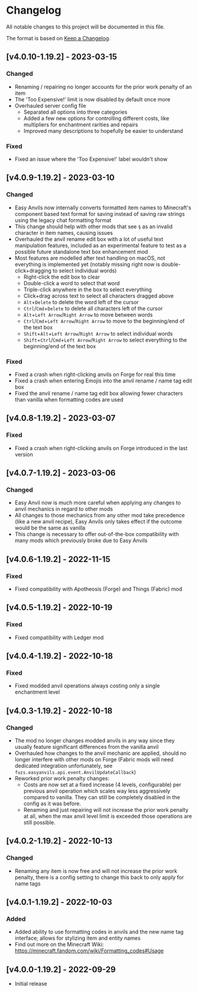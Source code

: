 # Changelog
All notable changes to this project will be documented in this file.

The format is based on [Keep a Changelog].

## [v4.0.10-1.19.2] - 2023-03-15
### Changed
- Renaming / repairing no longer accounts for the prior work penalty of an item
- The 'Too Expensive!' limit is now disabled by default once more
- Overhauled server config file
  - Separated all options into three categories
  - Added a few new options for controlling different costs, like multipliers for enchantment rarities and repairs
  - Improved many descriptions to hopefully be easier to understand
### Fixed
- Fixed an issue where the 'Too Expensive!' label wouldn't show

## [v4.0.9-1.19.2] - 2023-03-10
### Changed
- Easy Anvils now internally converts formatted item names to Minecraft's component based text format for saving instead of saving raw strings using the legacy chat formatting format
- This change should help with other mods that see `§` as an invalid character in item names, causing issues
- Overhauled the anvil rename edit box with a lot of useful text manipulation features, included as an experimental feature to test as a possible future standalone text box enhancement mod
- Most features are modelled after text handling on macOS, not everything is implemented yet (notably missing right now is double-click+dragging to select individual words)
  - Right-click the edit box to clear
  - Double-click a word to select that word
  - Triple-click anywhere in the box to select everything
  - Click+drag across text to select all characters dragged above
  - `Alt`+`Delete` to delete the word left of the cursor
  - `Ctrl`/`Cmd`+`Delete` to delete all characters left of the cursor
  - `Alt`+`Left Arrow`/`Right Arrow` to move between words
  - `Ctrl`/`Cmd`+`Left Arrow`/`Right Arrow` to move to the beginning/end of the text box
  - `Shift`+`Alt`+`Left Arrow`/`Right Arrow` to select individual words
  - `Shift`+`Ctrl`/`Cmd`+`Left Arrow`/`Right Arrow` to select everything to the beginning/end of the text box
### Fixed
- Fixed a crash when right-clicking anvils on Forge for real this time
- Fixed a crash when entering Emojis into the anvil rename / name tag edit box
- Fixed the anvil rename / name tag edit box allowing fewer characters than vanilla when formatting codes are used

## [v4.0.8-1.19.2] - 2023-03-07
### Fixed
- Fixed a crash when right-clicking anvils on Forge introduced in the last version

## [v4.0.7-1.19.2] - 2023-03-06
### Changed
- Easy Anvil now is much more careful when applying any changes to anvil mechanics in regard to other mods
- All changes to those mechanics from any other mod take precedence (like a new anvil recipe), Easy Anvils only takes effect if the outcome would be the same as vanilla
- This change is necessary to offer out-of-the-box compatibility with many mods which previously broke due to Easy Anvils

## [v4.0.6-1.19.2] - 2022-11-15
### Fixed
- Fixed compatibility with Apotheosis (Forge) and Things (Fabric) mod

## [v4.0.5-1.19.2] - 2022-10-19
### Fixed
- Fixed compatibility with Ledger mod

## [v4.0.4-1.19.2] - 2022-10-18
### Fixed
- Fixed modded anvil operations always costing only a single enchantment level

## [v4.0.3-1.19.2] - 2022-10-18
### Changed
- The mod no longer changes modded anvils in any way since they usually feature significant differences from the vanilla anvil
- Overhauled how changes to the anvil mechanic are applied, should no longer interfere with other mods on Forge (Fabric mods will need dedicated integration unfortunately, see `fuzs.easyanvils.api.event.AnvilUpdateCallback`)
- Reworked prior work penalty changes:
  - Costs are now set at a fixed increase (4 levels, configurable) per previous anvil operation which scales way less aggressively compared to vanilla. They can still be completely disabled in the config as it was before.
  - Renaming and just repairing will not increase the prior work penalty at all, when the max anvil level limit is exceeded those operations are still possible.

## [v4.0.2-1.19.2] - 2022-10-13
### Changed
- Renaming any item is now free and will not increase the prior work penalty, there is a config setting to change this back to only apply for name tags

## [v4.0.1-1.19.2] - 2022-10-03
### Added
- Added ability to use formatting codes in anvils and the new name tag interface; allows for stylizing item and entity names
- Find out more on the Minecraft Wiki: https://minecraft.fandom.com/wiki/Formatting_codes#Usage

## [v4.0.0-1.19.2] - 2022-09-29
- Initial release

[Keep a Changelog]: https://keepachangelog.com/en/1.0.0/
